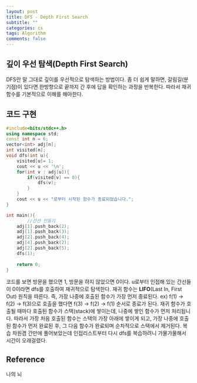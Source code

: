 ```yaml
---
layout: post
title: DFS - Depth First Search
subtitle: ""
categories: cs
tags: Algorithm
comments: false
---
```


## 깊이 우선 탐색(Depth First Search)

DFS란 말 그대로 깊이를 우선적으로 탐색하는 방법이다. 좀 더 쉽게 말하면, 갈림길(분기점)이 있다면 한방향으로 끝까지 간 후에 답을 확인하는 과정을 반복한다. 따라서 재귀함수를 기본적으로 이해를 해야한다.

## 코드 구현

```cpp
#include<bits/stdc++.h>
using namespace std;
const int n = 6;
vector<int> adj[n];
int visited[n];
void dfs(int u){
    visited[u]= 1;
    cout << u << '\n';
    for(int v : adj[u]){
        if(visited[v] == 0){
            dfs(v);
        }
    }
    cout << u << "로부터 시작된 함수가 종료되었습니다.";
}

int main(){
		//간선 만들기
    adj[1].push_back(2);
    adj[1].push_back(3);
    adj[2].push_back(4);
    adj[4].push_back(2);
    adj[2].push_back(5);
    dfs(1);
    
    return 0;
}

```



코드를 보면 방문을 했으면 1, 방문을 하지 않았으면 0이다.
u로부터 인접해 있는 간선들이 0이라면 dfs를 호출하여 재귀적으로 탐색한다.
재귀 함수는 **LIFO**(Last In, First Out) 원칙을 따른다. 즉, 가장 나중에 호출된 함수가 가장 먼저 종료된다.
ex) f(1) → f(2) → f(3)으로 호출을 했다면 f(3) → f(2) → f(1) 순서로 종료가 된다.
재귀 함수가 호출될 때마다 호출된 함수가 스택(stack)에 쌓이는데, 나중에 쌓인 함수가 먼저 처리됩니다. 
따라서 가장 처음 호출된 함수는 스택의 가장 아래에 쌓이게 되고, 가장 나중에 호출된 함수가 먼저 완료된 후, 그 다음 함수가 완료되며 순차적으로 스택에서 제거된다. 
복습 차원겸 간만에 풀어보았는데 인접리스트부터 다시 dfs를 복습하려니 가물가물해서 시간이 오래걸렸다.

## Reference

나의 뇌